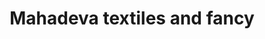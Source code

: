 ---
title: "Mahadeva textiles and fancy"
url: /thiruvananthapuram/mahadeva-textiles-and-fancy/
shop: boutique
---